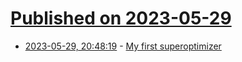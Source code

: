 # [Published on 2023-05-29](index.md)

* [2023-05-29, 20:48:19](https://lobste.rs/s/pa4som/my_first_superoptimizer) - [My first superoptimizer](https://austinhenley.com/blog/superoptimizer.html)
